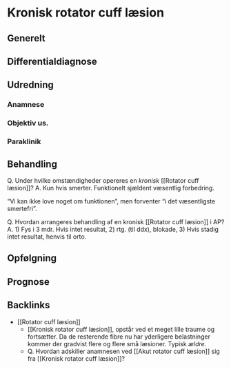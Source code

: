 # Kronisk rotator cuff læsion
## Generelt


## Differentialdiagnose


## Udredning
### Anamnese

### Objektiv us.

### Paraklinik

## Behandling
Q. Under hvilke omstændigheder opereres en *kronisk* [[Rotator cuff læsion]]?
A. Kun hvis smerter. Funktionelt sjældent væsentlig forbedring.

“Vi kan ikke love noget om funktionen”, men forventer “i det væsentligste smertefri”. 

Q. Hvordan arrangeres behandling af en kronisk [[Rotator cuff læsion]] i AP?
A. 1) Fys i 3 mdr. Hvis intet resultat, 2) rtg. (til ddx), blokade, 3) Hvis stadig intet resultat, henvis til orto.

## Opfølgning


## Prognose
 

## Backlinks
* [[Rotator cuff læsion]]
	* [[Kronisk rotator cuff læsion]], opstår ved et meget lille traume og fortsætter. Da de resterende fibre nu har yderligere belastninger kommer der gradvist flere og flere små læsioner. Typisk *ældre*. 
	* Q. Hvordan adskiller anamnesen ved [[Akut rotator cuff læsion]] sig fra [[Kronisk rotator cuff læsion]]?

<!-- #anki/tag/med/Orto #anki/deck/Medicine -->

<!-- {BearID:0DD0CD97-D2C9-4AF5-B0A7-53693F37DE91-27973-00003F7C131FA8B9} -->
